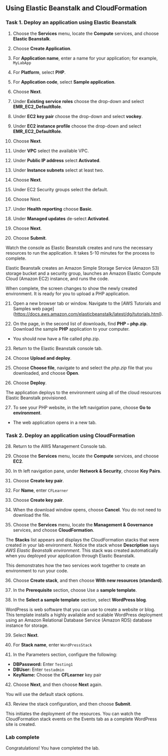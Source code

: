 ## Using Elastic Beanstalk and CloudFormation

### Task 1. Deploy an application using Elastic Beanstalk
1. Choose the **Services** menu, locate the **Compute** services, and choose **Elastic Beanstalk**.

2. Choose **Create Application**.

3. For **Application name**, enter a name for your application; for example, `MyLabApp`

4. For **Platform**, select **PHP**.

5. For **Application code**, select **Sample application**.

6. Choose **Next**.

7. Under **Existing service roles** choose the drop-down and select **EMR_EC2_DefaultRole**.

8. Under **EC2 key pair** choose the drop-down and select **vockey**.

9. Under **EC2 instance profile** choose the drop-down and select **EMR_EC2_DefaultRole**.

10. Choose **Next**.

11. Under **VPC** select the available VPC.

12. Under **Public IP address** select **Activated**.

13. Under **Instance subnets** select at least two.

14. Choose **Next**.

15. Under EC2 Security groups select the default.

16. Choose Next.

17. Under **Health reporting** choose **Basic**.

18. Under **Managed updates** de-select **Activated**.

19. Choose **Next**.

20. Choose **Submit**.

Watch the console as Elastic Beanstalk creates and runs the necessary resources to run the application. It takes 5-10 minutes for the process to complete.

Elastic Beanstalk creates an Amazon Simple Storage Service (Amazon S3) storage bucket and a security group, launches an Amazon Elastic Compute Cloud (Amazon EC2) instance, and runs the code.

When complete, the screen changes to show the newly created environment. It is ready for you to upload a PHP application.

21. Open a new browser tab or window. Navigate to the [AWS Tutorials and Samples web page] (https://docs.aws.amazon.com/elasticbeanstalk/latest/dg/tutorials.html).

22. On the page, in the second list of downloads, find **PHP – php.zip**. Download the sample **PHP** application to your computer.
- You should now have a file called php.zip.

23. Return to the Elastic Beanstalk console tab.

24. Choose **Upload and deploy**.

25. Choose **Choose file**, navigate to and select the *php.zip* file that you downloaded, and choose **Open**.

26. Choose **Deploy**.

The application deploys to the environment using all of the cloud resources Elastic Beanstalk provisioned.

27. To see your PHP website, in the left navigation pane, choose **Go to environment**.
- The web application opens in a new tab.

### Task 2. Deploy an application using CloudFormation
28. Return to the AWS Management Console tab.

29. Choose the **Services** menu, locate the **Compute** services, and choose **EC2**.

30. In th left navigation pane, under **Network & Security**, choose **Key Pairs**.

31. Choose **Create key pair**.

32. For **Name**, enter `CFLearner`

33. Choose **Create key pair**.

34. When the download window opens, choose **Cancel**. You do not need to download the file.

35. Choose the **Services** menu, locate the **Management & Governance** services, and choose **CloudFormation**.

The **Stacks** list appears and displays the CloudFormation stacks that were created in your lab environment. Notice the stack whose **Description** says *AWS Elastic Beanstalk environment*. This stack was created automatically when you deployed your application through Elastic Beanstalk.

This demonstrates how the two services work together to create an environment to run your code.

36. Choose **Create stack**, and then choose **With new resources (standard)**.

37. In the **Prerequisite** section, choose Use a **sample template**.

38. In the **Select a sample template** section, select **WordPress blog**.

WordPress is web software that you can use to create a website or blog. This template installs a highly available and scalable WordPress deployment using an Amazon Relational Database Service (Amazon RDS) database instance for storage.

39. Select **Next**.

40. For **Stack name**, enter `WordPressStack`

41. In the Parameters section, configure the following:

- **DBPassword:** Enter `Testing1`
- **DBUser:** Enter `testadmin`
- **KeyName:** Choose the **CFLearner** key pair

42. Choose **Next**, and then choose **Next** again.

You will use the default stack options.

43. Review the stack configuration, and then choose **Submit**.

This initiates the deployment of the resources. You can watch the CloudFormation stack events on the Events tab as a complete WordPress site is created.

### Lab complete
Congratulations! You have completed the lab.
